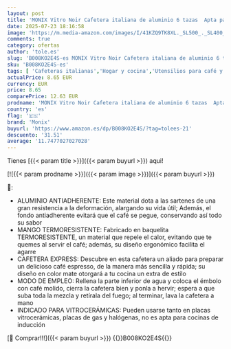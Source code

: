 ```yaml
---
layout: post
title: 'MONIX Vitro Noir Cafetera italiana de aluminio 6 tazas  Apta para todo tipo de cocinas salvo inducción  Color negro'
date: 2025-07-23 18:16:58
image: 'https://m.media-amazon.com/images/I/41KZQ9TK8XL._SL500_._SL400_.jpg'
comments: true
category: ofertas
author: 'tole.es'
slug: 'B008KO2E4S-es MONIX Vitro Noir Cafetera italiana de aluminio 6 tazas...'
sku: 'B008KO2E4S-es'
tags: [ 'Cafeteras italianas','Hogar y cocina','Utensilios para café y té','cafetera','monix','🇪🇸', ]
actualPrice: 8.65 EUR
currency: EUR
price: 8.65
comparePrice: 12.63 EUR
prodname: 'MONIX Vitro Noir Cafetera italiana de aluminio 6 tazas  Apta para todo tipo de cocinas salvo inducción  Color negro'
country: 'es'
flag: '🇪🇸'
brand: 'Monix'
buyurl: 'https://www.amazon.es/dp/B008KO2E4S/?tag=tolees-21'
descuento: '31.51'
average: '11.7477027027028'
---
```


Tienes [{{< param title >}}]({{< param buyurl >}}) aqui!

[![{{< param prodname >}}]({{< param image >}})]({{< param buyurl >}})

🔎:

- ALUMINIO ANTIADHERENTE: Este material dota a las sartenes de una gran resistencia a la deformación, alargando su vida útil; Además, el fondo antiadherente evitará que el café se pegue, conservando así todo su sabor
- MANGO TERMORESISTENTE: Fabricado en baquelita TERMORESISTENTE, un material que repele el calor, evitando que te quemes al servir el café; además, su diseño ergonómico facilita el agarre
- CAFETERA EXPRESS: Descubre en esta cafetera un aliado para preparar un delicioso café espresso, de la manera más sencilla y rápida; su diseño en color mate otorgará a tu cocina un extra de estilo
- MODO DE EMPLEO: Rellena la parte inferior de agua y coloca el émbolo con café molido, cierra la cafetera bien y ponla a hervir; espera a que suba toda la mezcla y retírala del fuego; al terminar, lava la cafetera a mano
- INDICADO PARA VITROCERÁMICAS: Pueden usarse tanto en placas vitrocerámicas, placas de gas y halógenas, no es apta para cocinas de inducción

[🛒 Comprar!!!]({{< param buyurl >}})
{{<world>}}B008KO2E4S{{</world>}}
